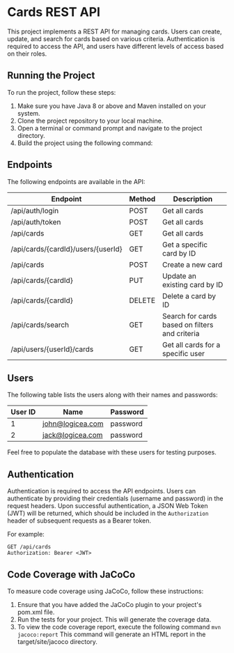 # Cards REST API

This project implements a REST API for managing cards. Users can create, update, and search for cards based on various criteria. Authentication is required to access the API, and users have different levels of access based on their roles.

## Running the Project

To run the project, follow these steps:

1. Make sure you have Java 8 or above and Maven installed on your system.
2. Clone the project repository to your local machine.
3. Open a terminal or command prompt and navigate to the project directory.
4. Build the project using the following command:

## Endpoints

The following endpoints are available in the API:

| Endpoint                           | Method | Description                                          |
|------------------------------------|--------|------------------------------------------------------|
| /api/auth/login                    | POST   | Get all cards                                        |
| /api/auth/token                    | POST   | Get all cards                                        |
 | /api/cards                         | GET    | Get all cards                                        |
| /api/cards/{cardId}/users/{userId} | GET    | Get a specific card by ID                            |
| /api/cards                         | POST   | Create a new card                                    |
| /api/cards/{cardId}                | PUT    | Update an existing card by ID                        |
| /api/cards/{cardId}                | DELETE | Delete a card by ID                                  |
| /api/cards/search                  | GET    | Search for cards based on filters and criteria       |
| /api/users/{userId}/cards          | GET    | Get all cards for a specific user                    |

## Users

The following table lists the users along with their names and passwords:

| User ID | Name                | Password   |
|---------|---------------------|------------|
| 1       | john@logicea.com    | password   |
| 2       | jack@logicea.com    | password   |


Feel free to populate the database with these users for testing purposes.

## Authentication

Authentication is required to access the API endpoints. Users can authenticate by providing their credentials (username and password) in the request headers. Upon successful authentication, a JSON Web Token (JWT) will be returned, which should be included in the `Authorization` header of subsequent requests as a Bearer token.

For example:
```
GET /api/cards
Authorization: Bearer <JWT>
```

## Code Coverage with JaCoCo

To measure code coverage using JaCoCo, follow these instructions:

1. Ensure that you have added the JaCoCo plugin to your project's pom.xml file.
2. Run the tests for your project. This will generate the coverage data.
3. To view the code coverage report, execute the following command `mvn jacoco:report`
   This command will generate an HTML report in the target/site/jacoco directory.
